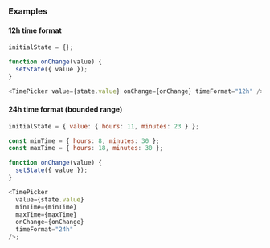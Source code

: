 ### Examples

#### 12h time format

```js
initialState = {};

function onChange(value) {
  setState({ value });
}

<TimePicker value={state.value} onChange={onChange} timeFormat="12h" />;
```

#### 24h time format (bounded range)

```js
initialState = { value: { hours: 11, minutes: 23 } };

const minTime = { hours: 8, minutes: 30 };
const maxTime = { hours: 18, minutes: 30 };

function onChange(value) {
  setState({ value });
}

<TimePicker
  value={state.value}
  minTime={minTime}
  maxTime={maxTime}
  onChange={onChange}
  timeFormat="24h"
/>;
```
